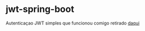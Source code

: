 # jwt-spring-boot

Autenticaçao JWT simples que funcionou comigo retirado [daqui](https://blog.softtek.com/en/token-based-api-authentication-with-spring-and-jwt)
